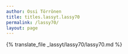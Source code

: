 ```yaml
---
author: Ossi Törrönen
title: titles.lassyt.lassy70
permalink: /lassy70/
layout: page
---
```

{% translate_file _lassyt/lassy70/lassy70.md %}